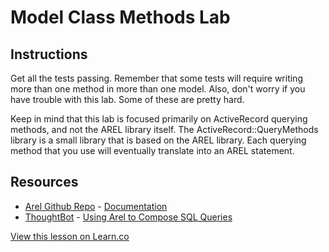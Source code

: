 
# Model Class Methods Lab

## Instructions

Get all the tests passing. Remember that some tests will require writing more than one method in more than one model. Also, don't worry if you have trouble with this lab. Some of these are pretty
hard.

Keep in mind that this lab is focused primarily on ActiveRecord querying methods, and not the AREL library itself. The ActiveRecord::QueryMethods library is a small library that is based on the AREL library. Each querying method that you use will eventually translate into an AREL statement.

## Resources
* [Arel Github Repo](https://github.com/rails/) - [Documentation](https://github.com/rails/arel)
* [ThoughtBot](http://thoughtbot.com/) - [Using Arel to Compose SQL Queries](http://robots.thoughtbot.com/using-arel-to-compose-sql-queries)

<a href='https://learn.co/lessons/arel-lab' data-visibility='hidden'>View this lesson on Learn.co</a>
